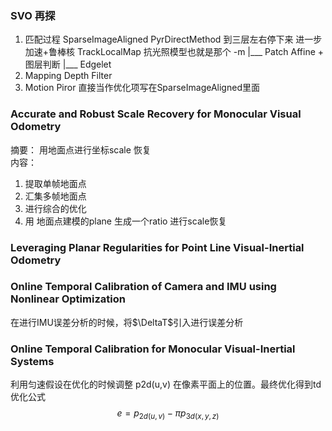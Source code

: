 <!--
 * @Author: Liu Weilong
 * @Date: 2021-02-04 15:39:23
 * @LastEditors: Liu Weilong 
 * @LastEditTime: 2021-02-26 09:41:33
 * @FilePath: /3rd-test-learning/doc/paper/paper-21.2.4-21.2.30/doc.md
 * @Description: 
-->
### SVO 再探
1. 匹配过程
   SparseImageAligned
   PyrDirectMethod 到三层左右停下来 进一步加速+鲁棒核 
   TrackLocalMap 抗光照模型也就是那个 -m 
   |___ Patch Affine + 图层判断
   |___ Edgelet 
2. Mapping
   Depth Filter
3. Motion Piror
   直接当作优化项写在SparseImageAligned里面

### Accurate and Robust Scale Recovery for Monocular Visual Odometry
摘要： 用地面点进行坐标scale 恢复<br>
内容：<br>
1. 提取单帧地面点
2. 汇集多帧地面点
3. 进行综合的优化
4. 用 地面点建模的plane 生成一个ratio 进行scale恢复


### Leveraging Planar Regularities for Point Line Visual-Inertial Odometry



### Online Temporal Calibration of Camera and IMU using Nonlinear Optimization
在进行IMU误差分析的时候，将$\DeltaT$引入进行误差分析

### Online Temporal Calibration for Monocular Visual-Inertial Systems
利用匀速假设在优化的时候调整 p2d(u,v) 在像素平面上的位置。最终优化得到td   <br>
优化公式
$$
   e = p_{2d(u,v)} - \pi{p_{3d(x,y,z)}}
$$

